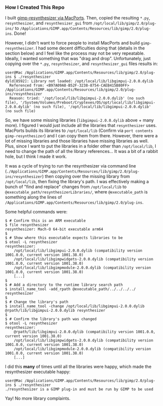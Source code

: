 ### How I Created This Repo

I built [gimp-resynthesizer via MacPorts](https://ports.macports.org/port/gimp-resynthesizer/). Then, copied the resulting `*.py`, `resynthesizer`, and `resynthesizer_gui` from `/opt/local/lib/gimp/2.0/plug-ins/` to `/Applications/GIMP.app/Contents/Resources/lib/gimp/2.0/plug-ins`. Done!

However, I didn't want to force people to install MacPorts and build `gimp-resynthesizer`. I had some decent difficulties doing that (details in the section below) and I feel like the process may not be very repeatable. Ideally, I wanted something that was "drag and drop". Unfortunately, just copying over the   `*.py`, `resynthesizer`, and `resynthesizer_gui` files results in:

```console
user@Mac /Applications/GIMP.app/Contents/Resources/lib/gimp/2.0/plug-ins $ ./resynthesizer
dyld[8592]: Library not loaded: /opt/local/lib/libgimpui-2.0.0.dylib
  Referenced from: <B97A09A8-B52F-3238-8754-CAEB415B80FF> /Applications/GIMP.app/Contents/Resources/lib/gimp/2.0/plug-ins/resynthesizer
  Reason: tried: '/opt/local/lib/libgimpui-2.0.0.dylib' (no such file), '/System/Volumes/Preboot/Cryptexes/OS/opt/local/lib/libgimpui-2.0.0.dylib' (no such file), '/opt/local/lib/libgimpui-2.0.0.dylib' (no such file)
```

So, we have some missing libraries (`libgimpui-2.0.0.dylib` above + many more). I figured I would just include all the libraries that `resynthesizer` uses. MacPorts builds its libraries to `/opt/local/lib` (Confirm via `port contents gimp-resynthesizer`) and I can copy them from there. However, there were a lot of missing libraries and those libraries have missing libraries as well. Plus, since I want to put the libraries in a folder other than `/opt/local/lib`, I need to change the path of all the library references... It was a bit of a rabbit hole, but I think I made it work.

It was a cycle of trying to run the resynthesizer via command line (`./Applications/GIMP.app/Contents/Resources/lib/gimp/2.0/plug-ins/resynthesizer`) then copying over the missing library from `/opt/local/lib`, then fixing the library's path. I was effectively making a bunch of "find and replace" changes from `/opt/local/lib` to `@executable_path/resynthesizerLibraries/`, where `@executable_path` is something along the lines of `/Applications/GIMP.app/Contents/Resources/lib/gimp/2.0/plug-ins`.

Some helpful commands were:
```console
$ # Confirm this is an ARM executable
$ file resynthesizer
resynthesizer: Mach-O 64-bit executable arm64
$
$ # Show where this executable expects libraries to be
$ otool -L resynthesizer
resynthesizer:
	/opt/local/lib/libgimpui-2.0.0.dylib (compatibility version 1001.0.0, current version 1001.38.0)
	/opt/local/lib/libgimpwidgets-2.0.0.dylib (compatibility version 1001.0.0, current version 1001.38.0)
	/opt/local/lib/libgimpmodule-2.0.0.dylib (compatibility version 1001.0.0, current version 1001.38.0)
    [...]
$
$ # Add a directory to the runtime library search path
$ install_name_tool -add_rpath @executable_path/../../../../ resynthesizer
$
$ # Change the library's path
$ install_name_tool -change /opt/local/lib/libgimpui-2.0.0.dylib @rpath/lib/libgimpui-2.0.0.dylib resynthesizer
$
$ # Confirm the library's path was changed
$ otool -L resynthesizer
resynthesizer:
	@rpath/lib/libgimpui-2.0.0.dylib (compatibility version 1001.0.0, current version 1001.38.0)
	/opt/local/lib/libgimpwidgets-2.0.0.dylib (compatibility version 1001.0.0, current version 1001.38.0)
	/opt/local/lib/libgimpmodule-2.0.0.dylib (compatibility version 1001.0.0, current version 1001.38.0)
    [...]
```

I did this **many** of times until all the libraries were happy, which made the resynthesizer executable happy:

```console
user@Mac /Applications/GIMP.app/Contents/Resources/lib/gimp/2.0/plug-ins $ ./resynthesizer
./resynthesizer is a GIMP plug-in and must be run by GIMP to be used
```

Yay! No more library complaints.
